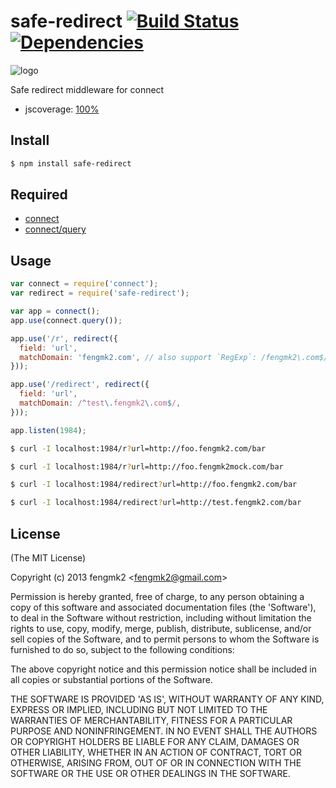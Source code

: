 safe-redirect [![Build Status](https://secure.travis-ci.org/fengmk2/safe-redirect.png)](http://travis-ci.org/fengmk2/safe-redirect) [![Dependencies](http://david-dm.org/fengmk2/safe-redirect.png)](http://david-dm.org/fengmk2/safe-redirect)
=======

![logo](https://raw.github.com/fengmk2/safe-redirect/master/logo.png)

Safe redirect middleware for connect

* jscoverage: [100%](http://fengmk2.github.com/coverage/safe-redirect.html)

## Install

```bash
$ npm install safe-redirect
```

## Required

* [connect](http://www.senchalabs.org/connect/)
* [connect/query](http://www.senchalabs.org/connect/query.html)

## Usage

```js
var connect = require('connect');
var redirect = require('safe-redirect');

var app = connect();
app.use(connect.query());

app.use('/r', redirect({
  field: 'url',
  matchDomain: 'fengmk2.com', // also support `RegExp`: /fengmk2\.com$/
}));

app.use('/redirect', redirect({
  field: 'url',
  matchDomain: /^test\.fengmk2\.com$/,
}));

app.listen(1984);
```

```bash
$ curl -I localhost:1984/r?url=http://foo.fengmk2.com/bar

$ curl -I localhost:1984/r?url=http://foo.fengmk2mock.com/bar

$ curl -I localhost:1984/redirect?url=http://foo.fengmk2.com/bar

$ curl -I localhost:1984/redirect?url=http://test.fengmk2.com/bar
```

## License 

(The MIT License)

Copyright (c) 2013 fengmk2 &lt;fengmk2@gmail.com&gt;

Permission is hereby granted, free of charge, to any person obtaining
a copy of this software and associated documentation files (the
'Software'), to deal in the Software without restriction, including
without limitation the rights to use, copy, modify, merge, publish,
distribute, sublicense, and/or sell copies of the Software, and to
permit persons to whom the Software is furnished to do so, subject to
the following conditions:

The above copyright notice and this permission notice shall be
included in all copies or substantial portions of the Software.

THE SOFTWARE IS PROVIDED 'AS IS', WITHOUT WARRANTY OF ANY KIND,
EXPRESS OR IMPLIED, INCLUDING BUT NOT LIMITED TO THE WARRANTIES OF
MERCHANTABILITY, FITNESS FOR A PARTICULAR PURPOSE AND NONINFRINGEMENT.
IN NO EVENT SHALL THE AUTHORS OR COPYRIGHT HOLDERS BE LIABLE FOR ANY
CLAIM, DAMAGES OR OTHER LIABILITY, WHETHER IN AN ACTION OF CONTRACT,
TORT OR OTHERWISE, ARISING FROM, OUT OF OR IN CONNECTION WITH THE
SOFTWARE OR THE USE OR OTHER DEALINGS IN THE SOFTWARE.

